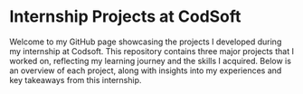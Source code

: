 # Internship Projects at CodSoft
Welcome to my GitHub page showcasing the projects I developed during my internship at Codsoft. This repository contains three major projects that I worked on, reflecting my learning journey and the skills I acquired. Below is an overview of each project, along with insights into my experiences and key takeaways from this internship.
